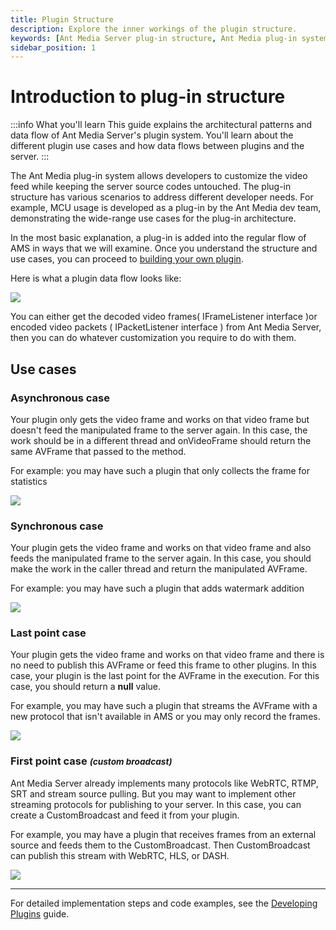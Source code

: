 ```yaml
---
title: Plugin Structure 
description: Explore the inner workings of the plugin structure.
keywords: [Ant Media Server plug-in structure, Ant Media plug-in system, Ant Media Server Documentation, Ant Media Server Tutorials]
sidebar_position: 1
---
```


# Introduction to plug-in structure

:::info What you'll learn
This guide explains the architectural patterns and data flow of Ant Media Server's plugin system. You'll learn about the different plugin use cases and how data flows between plugins and the server.
:::

The Ant Media plug-in system allows developers to customize the video feed while keeping the server source codes untouched. The plug-in structure has various scenarios to address different developer needs. For example, MCU usage is developed as a plug-in by the Ant Media dev team, demonstrating the wide-range use cases for the plug-in architecture.

In the most basic explanation, a plug-in is added into the regular flow of AMS in ways that we will examine. Once you understand the structure and use cases, you can proceed to [building your own plugin](./developing-plugins.md).

Here is what a plugin data flow looks like:

![](@site/static/img/developer-guides/plugin-data-flow.png)

You can either get the decoded video frames( IFrameListener interface )or encoded video packets ( IPacketListener interface ) from Ant Media Server, then you can do whatever customization you require to do with them.


## Use cases

### Asynchronous case

Your plugin only gets the video frame and works on that video frame but doesn't feed the manipulated frame to the server again.  In this case, the work should be in a different thread and onVideoFrame should return the same AVFrame that passed to the method.

For example: you may have such a plugin that only collects the frame for statistics

<div style={{textAlign: 'center'}}>

![](@site/static/img/developer-guides/async-plugin.png)

</div>

### Synchronous case

Your plugin gets the video frame and works on that video frame and also feeds the manipulated frame to the server again. In this case, you should make the work in the caller thread and return the manipulated AVFrame.

For example: you may have such a plugin that adds watermark addition

<div style={{textAlign: 'center'}}>

![](@site/static/img/developer-guides/sync-plugin.png)

</div>

### Last point case

Your plugin gets the video frame and works on that video frame and there is no need to publish this AVFrame or feed this frame to other plugins. In this case, your plugin is the last point for the AVFrame in the execution. For this case, you should return a **null** value.

For example, you may have such a plugin that streams the AVFrame with a new protocol that isn't available in AMS or you may only record the frames.

<div style={{textAlign: 'center'}}>

![](@site/static/img/developer-guides/last-point-plugin.png)

</div>

### First point case <small><em>(custom broadcast)</em></small>

Ant Media Server already implements many protocols like WebRTC, RTMP, SRT and stream source pulling. But you may want to implement other streaming protocols for publishing to your server. In this case, you can create a CustomBroadcast and feed it from your plugin.

For example, you may have a plugin that receives frames from an external source and feeds them to the CustomBroadcast. Then CustomBroadcast can publish this stream with WebRTC, HLS, or DASH.

<div style={{textAlign: 'center'}}>

![](@site/static/img/developer-guides/custom-broadcast.png)

</div>

---

For detailed implementation steps and code examples, see the [Developing Plugins](./developing-plugins.md) guide.




<!--  TODO: Migrate to developer guide
### IFrameListener interface

Encoded packets and stream properties are sent to the plugin by this interface. In other words, you should implement this interface and register your concrete object to capture stream properties and also packets from AMS.

Methods of IPacketListener:

*   **AVPacket onPacket(String streamId, AVPacket packet)**
    
          Packets are sent to the plugin with this method. A packet may be video or audio packet.
        
    
*   **void writeTrailer()**
    
             called while stream closing
        
    
*   **void setVideoStreamInfo(String streamId, StreamParametersInfo videoStreamInfo)**
    
          video stream properties are sent to the plugin with this method.
        
    
*   **void setAudioStreamInfo(String streamId, StreamParametersInfo audioStreamInfo)**
    
           audio stream properties are sent to the plugin with this method.
        
    

### IPacketListener Interface

Encoded packets and stream properties are sent to the plugin by this interface. In other words, you should implement this interface and register your concrete object to capture stream properties and also packets from AMS.

Methods of IPacketListener:

*   **AVPacket onPacket(String streamId, AVPacket packet)**
    
          packets are sent to the plugin with this method. A packet may be video or audio packet.
        
    
*   **void writeTrailer()**
    
          called while stream closing
        
    
*   **void setVideoStreamInfo(String streamId, StreamParametersInfo videoStreamInfo)**
    
          video stream properties are sent to the plugin with this method.
        
    
*   **void setAudioStreamInfo(String streamId, StreamParametersInfo audioStreamInfo)**
    
          audio stream properties are sent to the plugin with this method. -->
